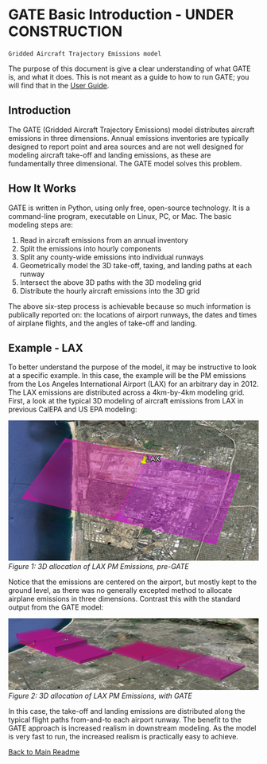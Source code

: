# GATE Basic Introduction - UNDER CONSTRUCTION

    Gridded Aircraft Trajectory Emissions model

The purpose of this document is give a clear understanding of what GATE is, and what it does. This is not meant as a guide to how to run GATE; you will find that in the [User Guide](USER_GUIDE.md).


## Introduction

The GATE (Gridded Aircraft Trajectory Emissions) model distributes aircraft emissions in three dimensions.  Annual emissions inventories are typically designed to report point and area sources and are not well designed for modeling aircraft take-off and landing emissions, as these are fundamentally three dimensional. The GATE model solves this problem.


## How It Works

GATE is written in Python, using only free, open-source technology. It is a command-line program, executable on Linux, PC, or Mac.  The basic modeling steps are:

1. Read in aircraft emissions from an annual inventory
2. Split the emissions into hourly components
3. Split any county-wide emissions into individual runways
4. Geometrically model the 3D take-off, taxing, and landing paths at each runway
5. Intersect the above 3D paths with the 3D modeling grid
6. Distribute the hourly aircraft emissions into the 3D grid

The above six-step process is achievable because so much information is publically reported on: the locations of airport runways, the dates and times of airplane flights, and the angles of take-off and landing.


## Example - LAX

To better understand the purpose of the model, it may be instructive to look at a specific example.  In this case, the example will be the PM emissions from the Los Angeles International Airport (LAX) for an arbitrary day in 2012.  The LAX emissions are distributed across a 4km-by-4km modeling grid.  First, a look at the typical 3D modeling of aircraft emissions from LAX in previous CalEPA and US EPA modeling:

![Figure 1: 3D allocation of LAX PM Emissions, pre-GATE](resources/LAX_2012_PM_simple.png)
*Figure 1: 3D allocation of LAX PM Emissions, pre-GATE*

Notice that the emissions are centered on the airport, but mostly kept to the ground level, as there was no generally excepted method to allocate airplane emissions in three dimensions.  Contrast this with the standard output from the GATE model:

![Figure 2: 3D allocation of LAX PM Emissions, with GATE](resources/LAX_2012_PM_GATE.png)
*Figure 2: 3D allocation of LAX PM Emissions, with GATE*

In this case, the take-off and landing emissions are distributed along the typical flight paths from-and-to each airport runway.  The benefit to the GATE approach is increased realism in downstream modeling.  As the model is very fast to run, the increased realism is practically easy to achieve.


[Back to Main Readme](../README.md)
